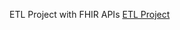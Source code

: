 ETL Project with FHIR APIs
[ETL Project](https://pages.github.iu.edu/vpentala/ETL-Project/)









